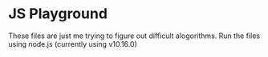 # JS Playground
These files are just me trying to figure out difficult alogorithms. Run the files using node.js (currently using v10.16.0)